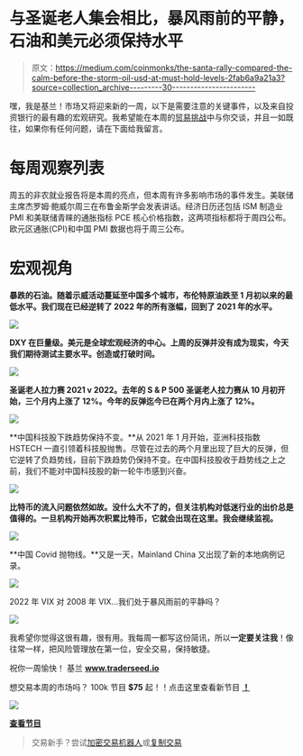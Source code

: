 # 与圣诞老人集会相比，暴风雨前的平静，石油和美元必须保持水平

> 原文：<https://medium.com/coinmonks/the-santa-rally-compared-the-calm-before-the-storm-oil-usd-at-must-hold-levels-2fab6a9a21a3?source=collection_archive---------30----------------------->

嘿，我是基兰！市场又将迎来新的一周，以下是需要注意的关键事件，以及来自投资银行的最有趣的宏观研究。我希望能在本周的[贸易挑战](http://www.traderseed.io/)中与你交谈，并且一如既往，如果你有任何问题，请在下面给我留言。

# 每周观察列表

周五的非农就业报告将是本周的亮点，但本周有许多影响市场的事件发生。美联储主席杰罗姆·鲍威尔周三在布鲁金斯学会发表讲话。经济日历还包括 ISM 制造业 PMI 和美联储青睐的通胀指标 PCE 核心价格指数，这两项指标都将于周四公布。欧元区通胀(CPI)和中国 PMI 数据也将于周三公布。

# 宏观视角

**暴跌的石油。随着示威活动蔓延至中国多个城市，布伦特原油跌至 1 月初以来的最低水平。我们现在已经逆转了 2022 年的所有涨幅，回到了 2021 年的水平。**

![](img/c34707e0ed6f3fb6bb3c365bbf7364c7.png)

**DXY 在巨量级。美元是全球宏观经济的中心。上周的反弹并没有成为现实，今天我们期待测试主要水平。创造或打破时间。**

![](img/edcf27c51449d24cae2fc5c7c7c41211.png)

**圣诞老人拉力赛 2021 v 2022。去年的 S & P 500 圣诞老人拉力赛从 10 月初开始，三个月内上涨了 12%。今年的反弹迄今已在两个月内上涨了 12%。**

![](img/6320b0f1381d1f41324ab9e80b4052ee.png)

**中国科技股下跌趋势保持不变。**从 2021 年 1 月开始，亚洲科技指数 HSTECH 一直引领着科技股抛售。尽管在过去的两个月里出现了巨大的反弹，但它逆转了负趋势线，目前下跌趋势仍保持不变。在中国科技股收于趋势线之上之前，我们不能对中国科技股的新一轮牛市感到兴奋。

![](img/3f76eb229b0ee13665e703679d153d66.png)

**比特币的流入问题依然如故。没什么大不了的，但关注机构对低迷行业的出价总是值得的。一旦机构开始再次积累比特币，它就会出现在这里。我会继续监视。**

![](img/77be6b192b82f49ada580360a2424b98.png)

**中国 Covid 抛物线。**又是一天，Mainland China 又出现了新的本地病例记录。

![](img/4adf027557909c2490f65f2b21c588d0.png)

2022 年 VIX 对 2008 年 VIX…我们处于暴风雨前的平静吗？

![](img/49c240f25aa0813e8f27342c8d18e444.png)

我希望你觉得这很有趣，很有用。我每周一都写这份简讯，所以**一定要关注我**！像往常一样，把风险管理放在第一位，安全交易，保持敏捷。

祝你一周愉快！
基兰
**www.traderseed.io**

想交易本周的市场吗？ 100k 节目 **$75** 起！！点击这里查看新节目 [**！**](http://www.traderseed.io/)

![](img/c7f0bdd1caab607ab69e1229997319ad.png)

[**查看节目**](http://www.traderseed.io/)

> 交易新手？尝试[加密交易机器人](/coinmonks/crypto-trading-bot-c2ffce8acb2a)或[复制交易](/coinmonks/top-10-crypto-copy-trading-platforms-for-beginners-d0c37c7d698c)